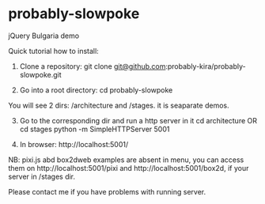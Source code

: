 probably-slowpoke
=================

jQuery Bulgaria demo

Quick tutorial how to install:
1) Clone a repository:
git clone git@github.com:probably-kira/probably-slowpoke.git

2) Go into a root directory:
cd probably-slowpoke

You will see 2 dirs: /architecture and /stages. it is seaparate demos.

3) Go to the corresponding dir and run a http server in it
cd architecture
OR
cd stages
python -m SimpleHTTPServer 5001

4) In browser:
http://localhost:5001/

NB: pixi.js abd box2dweb examples are absent in menu, you can access them on http://localhost:5001/pixi and http://localhost:5001/box2d, if your server in /stages dir.

Please contact me if you have problems with running server.
